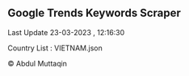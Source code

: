 

## Google Trends Keywords Scraper 
 
Last Update 23-03-2023 , 12:16:30

Country List :
VIETNAM.json



© Abdul Muttaqin 
